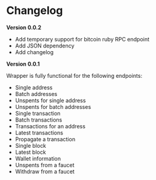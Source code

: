Changelog
===

**Version 0.0.2**

* Add temporary support for bitcoin ruby RPC endpoint
* Add JSON dependency
* Add changelog

**Version 0.0.1**

Wrapper is fully functional for the following endpoints:
  * Single address
  * Batch addresses
  * Unspents for single address
  * Unspents for batch addresses
  * Single transaction
  * Batch transactions
  * Transactions for an address
  * Latest transactions
  * Propagate a transaction
  * Single block
  * Latest block
  * Wallet information
  * Unspents from a faucet
  * Withdraw from a faucet
